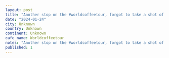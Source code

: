 ```yaml
---
layout: post
title: "Another stop on the #worldcoffeetour, forgot to take a shot of the âlong blackâ I had, sure was tasty tho."
date: "2024-01-24"
city: Unknown
country: Unknown
continent: Unknown
cafe_name: Worldcoffeetour
notes: "Another stop on the #worldcoffeetour, forgot to take a shot of the âlong blackâ I had, sure was tasty tho."
published: 1
---
```

